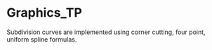 # Graphics_TP

Subdivision curves are implemented using corner cutting, four point, uniform spline formulas.
